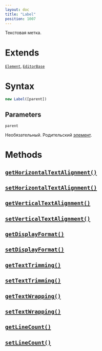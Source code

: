 ```yaml
---
layout: doc
title: "Label"
position: 1007
---
```


Текстовая метка.

# Extends

[`Element`](../../KeyConcepts/Element/), [`EditorBase`](../EditorBase/)

# Syntax

```js
new Label([parent])
```

## Parameters

`parent`

Необязательный. Родительский [элемент](../../KeyConcepts/Element/).

# Methods

## [`getHorizontalTextAlignment()`](Label.getHorizontalTextAlignment/)
## [`setHorizontalTextAlignment()`](Label.setHorizontalTextAlignment/)
## [`getVerticalTextAlignment()`](Label.getVerticalTextAlignment/)
## [`setVerticalTextAlignment()`](Label.setVerticalTextAlignment/)
## [`getDisplayFormat()`](Label.getDisplayFormat/)
## [`setDisplayFormat()`](Label.setDisplayFormat/)
## [`getTextTrimming()`](Label.getTextTrimming/)
## [`setTextTrimming()`](Label.setTextTrimming/)
## [`getTextWrapping()`](Label.getTextWrapping/)
## [`setTextWrapping()`](Label.setTextWrapping/)
## [`getLineCount()`](Label.getLineCount/)
## [`setLineCount()`](Label.setLineCount/)
